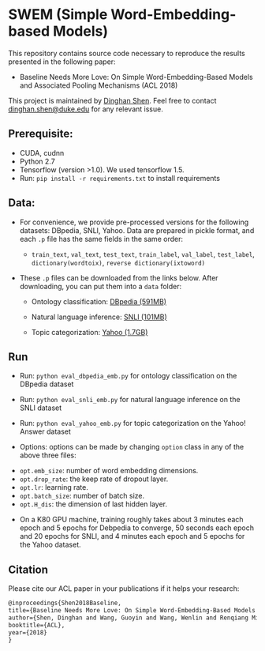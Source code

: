 # SWEM (Simple Word-Embedding-based Models)

This repository contains source code necessary to reproduce the results presented in the following paper:
* Baseline Needs More Love: On Simple Word-Embedding-Based Models and Associated Pooling Mechanisms (ACL 2018)

This project is maintained by [Dinghan Shen](https://sites.google.com/view/dinghanshen). Feel free to contact dinghan.shen@duke.edu for any relevant issue.

## Prerequisite: 
* CUDA, cudnn
* Python 2.7
* Tensorflow (version >1.0). We used tensorflow 1.5.
* Run: `pip install -r requirements.txt` to install requirements

## Data: 
* For convenience, we provide pre-processed versions for the following datasets: DBpedia, SNLI, Yahoo. Data are prepared in pickle format, and each `.p` file has the same fields in the same order: 
	* `train_text`, `val_text`, `test_text`, `train_label`, `val_label`, `test_label`, `dictionary(wordtoix)`, `reverse dictionary(ixtoword)`

* These `.p` files can be downloaded from the links below. After downloading, you can put them into a `data` folder:

 	* Ontology classification: [DBpedia (591MB)](https://drive.google.com/open?id=1EBmMise0LQu0QpO7T4a32WMFuTxAb6T0)

 	* Natural language inference: [SNLI (101MB)](https://drive.google.com/open?id=1M13UswHThZYt-ARrHg6sN7Dlel-d6BB3)

 	* Topic categorization: [Yahoo (1.7GB)](https://drive.google.com/open?id=1Dorz_CWZkHHpojVS4K4YUEhhczVLQgRc)

## Run 
* Run: `python eval_dbpedia_emb.py` for ontology classification on the DBpedia dataset
* Run: `python eval_snli_emb.py` for natural language inference on the SNLI dataset
* Run: `python eval_yahoo_emb.py` for topic categorization on the Yahoo! Answer dataset

* Options: options can be made by changing `option` class in any of the above three files: 
- `opt.emb_size`: number of word embedding dimensions.
- `opt.drop_rate`: the keep rate of dropout layer.
- `opt.lr`: learning rate.
- `opt.batch_size`: number of batch size.
- `opt.H_dis`: the dimension of last hidden layer.

* On a K80 GPU machine, training roughly takes about 3 minutes each epoch and 5 epochs for Debpedia to converge, 50 seconds each epoch and 20 epochs for SNLI, and 4 minutes each epoch and 5 epochs for the Yahoo dataset.

## Citation 
Please cite our ACL paper in your publications if it helps your research:

```latex
@inproceedings{Shen2018Baseline, 
title={Baseline Needs More Love: On Simple Word-Embedding-Based Models and Associated Pooling Mechanisms}, 
author={Shen, Dinghan and Wang, Guoyin and Wang, Wenlin and Renqiang Min, Martin and Su, Qinliang and Zhang, Yizhe and Li, Chunyuan and Henao, Ricardo and Carin, Lawrence}, 
booktitle={ACL}, 
year={2018} 
}
```


